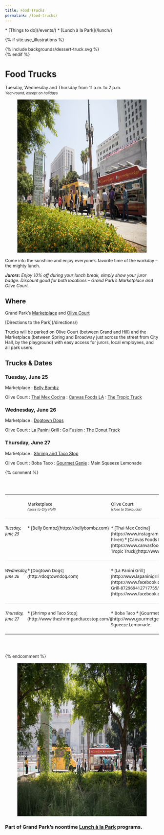 ```yaml
---
title: Food Trucks
permalink: /food-trucks/
---
```


<nav markdown="1">
* [Things to do](/events/)
* [Lunch à la Park](/lunch/)
</nav>

{% if site.use_illustrations %}
<style>
.illustration {
  grid-column: -3/-1;
  grid-row: 1/6;
}
.illustration svg {
  height: 20vmax;
  width: auto;
}
main h1 {
  grid-column: 2/-3;
}
main h1 + p {
  grid-column: 2/-3;
}
main > nav:first-child {
  grid-row-start: 1;
}
main > h1 + nav {
    grid-column: 3/-3;
}
</style>

<div class="illustration">
{% include backgrounds/dessert-truck.svg %}
</div>
{% endif %}

# Food Trucks

Tuesday, Wednesday and Thursday from <time datetime="11:00">11 a.m.</time> to <time datetime="14:00">2 p.m.</time><br />
_<small>Year-round, except on holidays</small>_



<figure>
  <img src="/uploads/programs/food-trucks-4.jpg" alt="Food Truck" height="500" />
</figure>

Come into the sunshine and enjoy everyone’s favorite time of the workday – the mighty lunch.

_**Jurors:** Enjoy 10% off during your lunch break, simply show your juror badge. Discount good for both locations – Grand Park’s Marketplace and Olive Court._

<main markdown="1">

<div></div>

<div></div>


## Where

Grand Park’s [Marketplace](/areas/) and [Olive Court](/areas/)

<p class="action" markdown="1">
[Directions to the Park](/directions/)
</p>

Trucks will be parked on Olive Court (between Grand and Hill) and the Marketplace (between Spring and Broadway just across the street from City Hall, by the playground) with easy access for jurors, local employees, and all park users.





## Trucks & Dates


<!--

Past food trucks are listed here, to make it easier to copy and paste:

: Boba Taco
: [Angry Pig](https://www.yelp.com/biz/angry-pig-los-angeles)
: [Belly Bombz](https://bellybombz.com)
: [Cali Banh Mi](https://www.calibanhmi.com)
: [Chanchos](http://www.chanchostacos.com/menu/main-dishes.htm)
: [Canvas Foods LA](https://www.canvasfoodsla.com/)
: [District Burger](https://www.facebook.com/districtburgerla/)
: [Dogtown Dogs](http://dogtowndog.com)
: [Go Fusion](https://www.facebook.com/Go-Fusion-N-Grill-872969412717755/)
: [Gourmet Genie](http://www.gourmetgenietogo.com/)
: [La Panini Grill](http://www.lapaninigrill.com/)
: [Made in Brooklyn Pizza](http://mibpizza.com)
: Main Squeeze Lemonade
: [Ooh La La Crepes](https://www.yelp.com/biz/oooh-lala-crepes-gourmet-food-truck-san-fernando)
: [Shrimp and Taco Stop](http://www.theshrimpandtacostop.com/)
: [Street Kitchen LA](http://www.streetkitchenla.com/)
: [The Donut Truck](https://www.facebook.com/ladonuttruck/)
: [The Tropic Truck](http://www.thetropictruck.com/)
: [Wise BBQ](https://wisebarbecue.com)

: _To be announced_

-->

<div></div>

### Tuesday, <span class="avoid-break">June 25</span>

Marketplace
: [Belly Bombz](https://bellybombz.com)

Olive Court
: [Thai Mex Cocina](https://www.instagram.com/thaimexcocina/?hl=en)
: [Canvas Foods LA](https://www.canvasfoodsla.com/)
: [The Tropic Truck](http://www.thetropictruck.com)

<div></div>


### Wednesday, <span class="avoid-break">June 26</span>

Marketplace
: [Dogtown Dogs](http://dogtowndog.com)

Olive Court
: [La Panini Grill](http://www.lapaninigrill.com/)
: [Go Fusion](https://www.facebook.com/Go-Fusion-N-Grill-872969412717755/)
: [The Donut Truck](https://www.facebook.com/ladonuttruck/)

<div></div>

### Thursday, <span class="avoid-break">June 27</span>

Marketplace
: [Shrimp and Taco Stop](http://www.theshrimpandtacostop.com/)

Olive Court
: Boba Taco
: [Gourmet Genie](http://www.gourmetgenietogo.com/)
: Main Squeeze Lemonade

<div></div>

{% comment %}

<style>
table {
  font-family: "Noto Sans", 'Noto Sans JP', 'Noto Sans HK', 'Noto Sans KR', 'Bai Jamjuree', "Public Sans", "Helvetica Neue", Helvetica, Arial, sans-serif;
  grid-column: 2/-2;
  color: var(--midnight);
}
table {
  margin-top: 4.5em;
  margin-bottom: 4.5em;
  border-collapse: collapse;
}

thead th {
  font-weight: normal;
}
thead th small {
  font-style: italic;
  display: block;
}

tbody th[scope] {
  font-style: italic;
  font-weight: normal;
  color: var(--text-color);
}


tbody th,
tbody td {
  border-top: 0.15em solid hsl(0, 0%, 95%);
}

th,
td {
  text-align: left;
  padding: 1.5em 0;
  vertical-align: top;
}
th:first-child {
  padding-left: 0;
}
td:last-child {
  padding-right: 0;
}

table ul {
  margin: 0;
}
table ul,
table li {
  list-style: none;
  margin-left: 0;
  padding-left: 0;
}


</style>

<table>
<thead>
<tr>
  <th scope="col" style="opacity: 0;">Date</th>
  <th scope="col">Marketplace <small>(close to City Hall)</small></th>
  <th scope="col">Olive Court <small>(close to Starbucks)</small></th>
</tr>
</thead>
<tbody>
  
<tr>
<th scope="row">
Tuesday, <span class="avoid-break">June 25</span>
</th>
<td markdown="1">
* [Belly Bombz](https://bellybombz.com)
</td>
<td markdown="1">
* [Thai Mex Cocina](https://www.instagram.com/thaimexcocina/?hl=en)
* [Canvas Foods LA](https://www.canvasfoodsla.com/)
* [The Tropic Truck](http://www.thetropictruck.com)
</td>
</tr>
  
<tr>
<th scope="row">Wednesday, <span class="avoid-break">June 26</span></th>
<td markdown="1">
* [Dogtown Dogs](http://dogtowndog.com)
</td>
<td markdown="1">
* [La Panini Grill](http://www.lapaninigrill.com/)
* [Go Fusion](https://www.facebook.com/Go-Fusion-N-Grill-872969412717755/)
* [The Donut Truck](https://www.facebook.com/ladonuttruck/)
</td>
</tr>
  
<tr>
<th scope="row">Thursday, <span class="avoid-break">June 27</span></th>
<td markdown="1">
* [Shrimp and Taco Stop](http://www.theshrimpandtacostop.com/)
</td>
<td markdown="1">
* Boba Taco
* [Gourmet Genie](http://www.gourmetgenietogo.com/)
* Main Squeeze Lemonade
</td>
</tr>

</tbody>
</table>
{% endcomment %}


<figure>
  <img src="/uploads/programs/food-trucks-3.jpg" alt="Food Truck" height="500" />
</figure>


### Part of Grand Park’s noontime [Lunch à la Park](/lunch/) programs.


<!--
Take a break with rotating food trucks in the park.
-->

</main>

